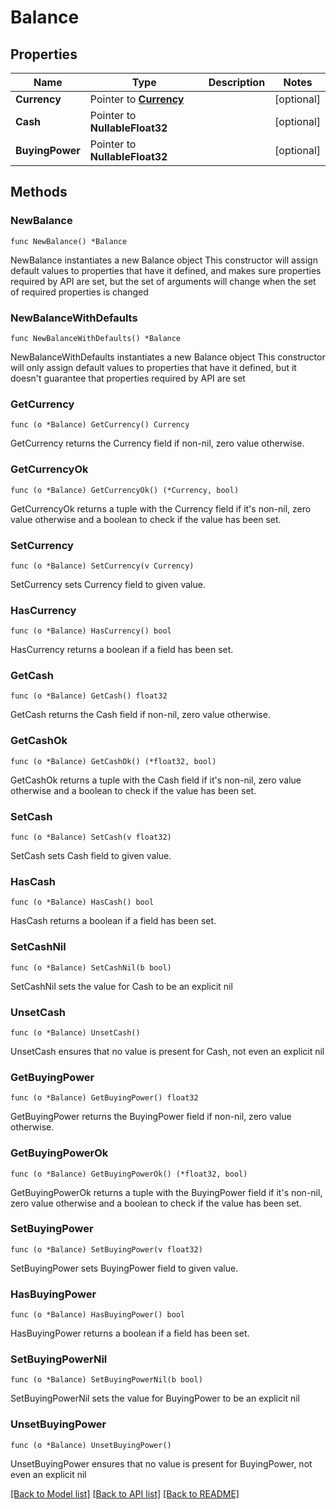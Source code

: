 # Balance

## Properties

Name | Type | Description | Notes
------------ | ------------- | ------------- | -------------
**Currency** | Pointer to [**Currency**](Currency.md) |  | [optional] 
**Cash** | Pointer to **NullableFloat32** |  | [optional] 
**BuyingPower** | Pointer to **NullableFloat32** |  | [optional] 

## Methods

### NewBalance

`func NewBalance() *Balance`

NewBalance instantiates a new Balance object
This constructor will assign default values to properties that have it defined,
and makes sure properties required by API are set, but the set of arguments
will change when the set of required properties is changed

### NewBalanceWithDefaults

`func NewBalanceWithDefaults() *Balance`

NewBalanceWithDefaults instantiates a new Balance object
This constructor will only assign default values to properties that have it defined,
but it doesn't guarantee that properties required by API are set

### GetCurrency

`func (o *Balance) GetCurrency() Currency`

GetCurrency returns the Currency field if non-nil, zero value otherwise.

### GetCurrencyOk

`func (o *Balance) GetCurrencyOk() (*Currency, bool)`

GetCurrencyOk returns a tuple with the Currency field if it's non-nil, zero value otherwise
and a boolean to check if the value has been set.

### SetCurrency

`func (o *Balance) SetCurrency(v Currency)`

SetCurrency sets Currency field to given value.

### HasCurrency

`func (o *Balance) HasCurrency() bool`

HasCurrency returns a boolean if a field has been set.

### GetCash

`func (o *Balance) GetCash() float32`

GetCash returns the Cash field if non-nil, zero value otherwise.

### GetCashOk

`func (o *Balance) GetCashOk() (*float32, bool)`

GetCashOk returns a tuple with the Cash field if it's non-nil, zero value otherwise
and a boolean to check if the value has been set.

### SetCash

`func (o *Balance) SetCash(v float32)`

SetCash sets Cash field to given value.

### HasCash

`func (o *Balance) HasCash() bool`

HasCash returns a boolean if a field has been set.

### SetCashNil

`func (o *Balance) SetCashNil(b bool)`

 SetCashNil sets the value for Cash to be an explicit nil

### UnsetCash
`func (o *Balance) UnsetCash()`

UnsetCash ensures that no value is present for Cash, not even an explicit nil
### GetBuyingPower

`func (o *Balance) GetBuyingPower() float32`

GetBuyingPower returns the BuyingPower field if non-nil, zero value otherwise.

### GetBuyingPowerOk

`func (o *Balance) GetBuyingPowerOk() (*float32, bool)`

GetBuyingPowerOk returns a tuple with the BuyingPower field if it's non-nil, zero value otherwise
and a boolean to check if the value has been set.

### SetBuyingPower

`func (o *Balance) SetBuyingPower(v float32)`

SetBuyingPower sets BuyingPower field to given value.

### HasBuyingPower

`func (o *Balance) HasBuyingPower() bool`

HasBuyingPower returns a boolean if a field has been set.

### SetBuyingPowerNil

`func (o *Balance) SetBuyingPowerNil(b bool)`

 SetBuyingPowerNil sets the value for BuyingPower to be an explicit nil

### UnsetBuyingPower
`func (o *Balance) UnsetBuyingPower()`

UnsetBuyingPower ensures that no value is present for BuyingPower, not even an explicit nil

[[Back to Model list]](../README.md#documentation-for-models) [[Back to API list]](../README.md#documentation-for-api-endpoints) [[Back to README]](../README.md)


